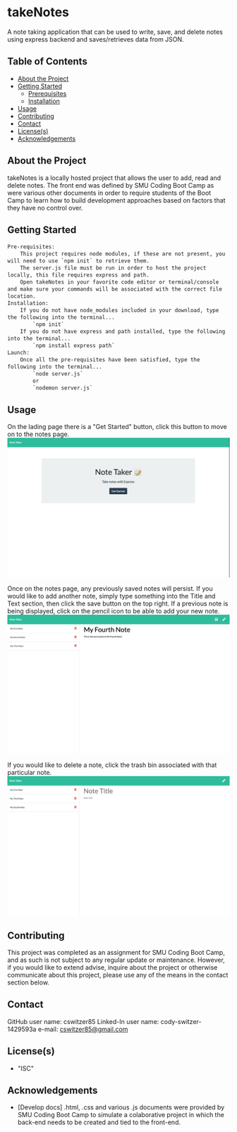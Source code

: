 # takeNotes
A note taking application that can be used to write, save, and delete notes using express backend and saves/retrieves data from JSON.

<!-- TABLE OF CONTENTS -->
## Table of Contents

* [About the Project](#about-the-project)
* [Getting Started](#getting-started)
  * [Prerequisites](#prerequisites)
  * [Installation](#installation)
* [Usage](#usage)
* [Contributing](#contributing)
* [Contact](#contact)
* [License(s)](#License(s))
* [Acknowledgements](#acknowledgements)

## About the Project
takeNotes is a locally hosted project that allows the user to add, read and delete notes. The front end was defined by SMU Coding Boot Camp as were various other documents in order to require students of the Boot Camp to learn how to build development approaches based on factors that they have no control over.

## Getting Started
    Pre-requisites:
        This project requires node modules, if these are not present, you will need to use `npm init` to retrieve them.
        The server.js file must be run in order to host the project locally, this file requires express and path.
        Open takeNotes in your favorite code editor or terminal/console and make sure your commands will be associated with the correct file location.
    Installation:
        If you do not have node_modules included in your download, type the following into the terminal...
            `npm init`
        If you do not have express and path installed, type the following into the terminal...
            `npm install express path`
    Launch:
        Once all the pre-requisites have been satisfied, type the following into the terminal...
            `node server.js`
            or
            `nodemon server.js`


## Usage
On the lading page there is a "Get Started" button, click this button to move on to the notes page.
![alt text](https://github.com/cswitzer85/takeNotes/blob/master/Assets/takeNotesHome.png?raw=true)

Once on the notes page, any previously saved notes will persist. If you would like to add another note, simply type something into the Title and Text section, then click the save button on the top right. If a previous note is being displayed, click on the pencil icon to be able to add your new note.
![alt text](https://github.com/cswitzer85/takeNotes/blob/master/Assets/takeNotesAdd.png?raw=true)

If you would like to delete a note, click the trash bin associated with that particular note.
![alt text](https://github.com/cswitzer85/takeNotes/blob/master/Assets/TakeNotesDelete.png?raw=true)

## Contributing
This project was completed as an assignment for SMU Coding Boot Camp, and as such is not subject to any regular update or maintenance. However, if you would like to extend advise, inquire about the project or otherwise communicate about this project, please use any of the means in the contact section below.


## Contact
GitHub user name: cswitzer85
Linked-In user name: cody-switzer-1429593a
e-mail: cswitzer85@gmail.com

## License(s)
* "ISC"


## Acknowledgements
* [Develop docs] .html, .css and various .js documents were provided by SMU Coding Boot Camp to simulate a colaborative project in which the back-end needs to be created and tied to the front-end.
